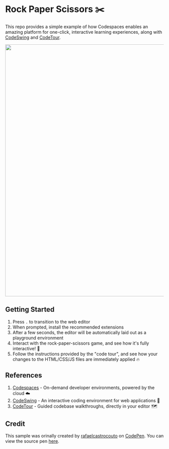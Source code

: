 # Rock Paper Scissors ✂️

This repo provides a simple example of how Codespaces enables an amazing platform for one-click, interactive learning experiences, along with [CodeSwing](https://aka.ms/codeswing) and [CodeTour](https://aka.ms/codetour). 

<img width="800px" src="https://user-images.githubusercontent.com/116461/102677518-b2a43c00-4157-11eb-9b45-b8530abe5213.png" />

## Getting Started

1. Press `.` to transition to the web editor
1. When prompted, install the recommended extensions
2. After a few seconds, the editor will be automatically laid out as a playground environment
3. Interact with the rock-paper-scissors game, and see how it's fully interactive! 🚀
4. Follow the instructions provided by the "code tour", and see how your changes to the HTML/CSS/JS files are immediately applied 🔥

## References

1. [Codespaces](https://github.com/features/codespaces) - On-demand developer environments, powered by the cloud ☁️
1. [CodeSwing](https://aka.ms/codeswing) - An interactive coding environment for web applications 💃
1. [CodeTour](https://aka.ms/codetour) - Guided codebase walkthroughs, directly in your editor 🗺️

## Credit

This sample was orinally created by [rafaelcastrocouto](https://codepen.io/rafaelcastrocouto) on [CodePen](https://codepen.io). You can view the source pen [here](https://codepen.io/rafaelcastrocouto/pen/NWqgJPZ).
